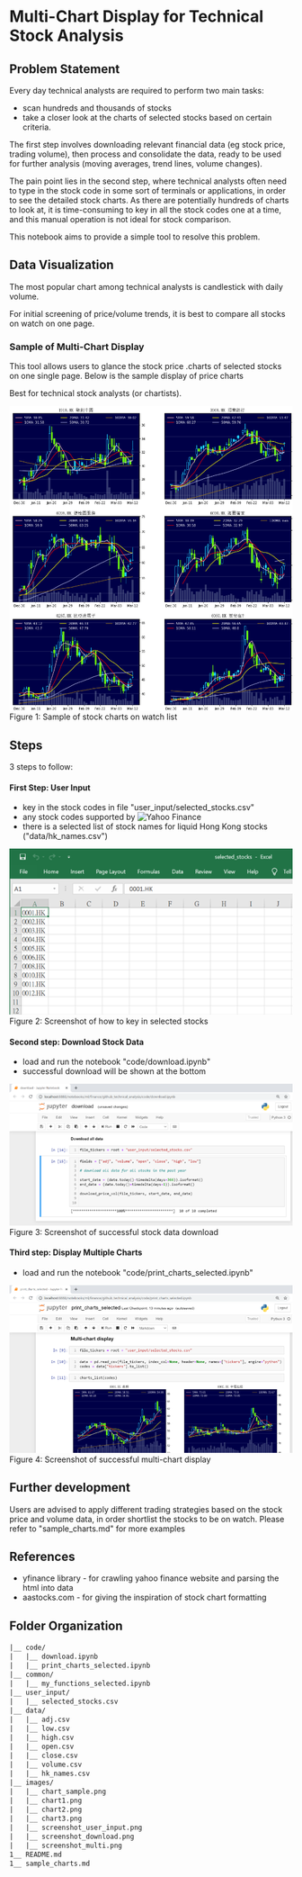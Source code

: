 # Multi-Chart Display for Technical Stock Analysis

## Problem Statement
Every day technical analysts are required to perform two main tasks:
- scan hundreds and thousands of stocks
- take a closer look at the charts of selected stocks based on certain criteria.

The first step involves downloading relevant financial data (eg stock price, trading volume), then process and consolidate the data, ready to be used for further analysis (moving averages, trend lines, volume changes).

The pain point lies in the second step, where technical analysts often need to type in the stock code in some sort of terminals or applications, in order to see the detailed stock charts.
As there are potentially hundreds of charts to look at, it is time-consuming to key in all the stock codes one at a time, and this manual operation is not ideal for stock comparison.

This notebook aims to provide a simple tool to resolve this problem.

## Data Visualization

The most popular chart among technical analysts is candlestick with daily volume.

For initial screening of price/volume trends, it is best to compare all stocks on watch on one page.

### Sample of Multi-Chart Display
This tool allows users to glance the stock price .charts of selected stocks on one single page. Below is the sample display of price charts

Best for technical stock analysts (or chartists).

<img src="images/chart_sample.png" alt="chart_sample">
Figure 1: Sample of stock charts on watch list

## Steps
3 steps to follow:

#### First Step: User Input
- key in the stock codes in file "user_input/selected_stocks.csv"
- any stock codes supported by ![Yahoo Finance](https://finance.yahoo.com)
- there is a selected list of stock names for liquid Hong Kong stocks ("data/hk_names.csv")

<img src="images/screenshot_user_input.png" alt="screenshot_user_input">
Figure 2: Screenshot of how to key in selected stocks

#### Second step: Download Stock Data
- load and run the notebook "code/download.ipynb"
- successful download will be shown at the bottom

<img src="images/screenshot_download.png" alt="download">
Figure 3: Screenshot of successful stock data download

#### Third step: Display Multiple Charts
- load and run the notebook "code/print_charts_selected.ipynb"

<img src="images/screenshot_multi.png" alt="screenshot_multi">
Figure 4: Screenshot of successful multi-chart display

## Further development
Users are advised to apply different trading strategies based on the stock price and volume data, in order shortlist the stocks to be on watch.
Please refer to "sample_charts.md" for more examples

## References
- yfinance library - for crawling yahoo finance website and parsing the html into data
- aastocks.com - for giving the inspiration of stock chart formatting

## Folder Organization

    |__ code/
    |   |__ download.ipynb
    |   |__ print_charts_selected.ipynb
    |__ common/
    |   |__ my_functions_selected.ipynb
    |__ user_input/
    |   |__ selected_stocks.csv
    |__ data/
    |   |__ adj.csv
    |   |__ low.csv
    |   |__ high.csv
    |   |__ open.csv
    |   |__ close.csv
    |   |__ volume.csv	
    |   |__ hk_names.csv	
    |__ images/
    |   |__ chart_sample.png
    |   |__ chart1.png
    |   |__ chart2.png
    |   |__ chart3.png
    |   |__ screenshot_user_input.png
    |   |__ screenshot_download.png
    |   |__ screenshot_multi.png
	1__ README.md
	1__ sample_charts.md
	
